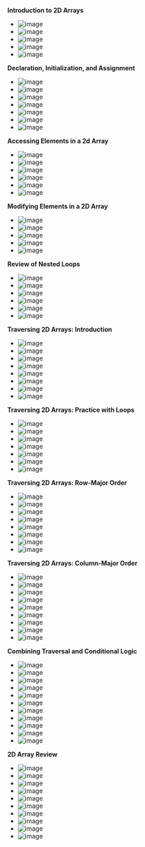 **Introduction to 2D Arrays**
- ![image](https://github.com/user-attachments/assets/c1b8b021-79aa-465b-a488-bffcf574abca)
- ![image](https://github.com/user-attachments/assets/4abaceb7-2b8f-4ddf-98aa-cfa6cae11447)
- ![image](https://github.com/user-attachments/assets/be2a205e-0cb6-4c1e-9cef-c4ab7cb82055)
- ![image](https://github.com/user-attachments/assets/d5e2c014-4369-421b-befd-b2ba177f11a2)
- ![image](https://github.com/user-attachments/assets/034e94ae-e6e2-4e20-a1bc-43f41084d06f)

**Declaration, Initialization, and Assignment**
- ![image](https://github.com/user-attachments/assets/c2ff4334-61c7-49dc-904a-dec17af7dda0)
- ![image](https://github.com/user-attachments/assets/423d28e5-7127-4778-a8e2-6045419b1a4e)
- ![image](https://github.com/user-attachments/assets/eb8f1440-fd78-4785-bdff-71eed6dbcf47)
- ![image](https://github.com/user-attachments/assets/3457d7dd-218a-4eab-8c53-a850d413ae28)
- ![image](https://github.com/user-attachments/assets/78f1eead-21ee-44ff-9875-dcbff28b9fbc)
- ![image](https://github.com/user-attachments/assets/85a8f2b2-f22f-49cd-a33a-0fbe2740e785)
- ![image](https://github.com/user-attachments/assets/789d0379-adfa-4b63-8ff2-e2b5967cfdf9)

**Accessing Elements in a 2d Array**
- ![image](https://github.com/user-attachments/assets/4c908212-fcb2-440f-8dd4-37d5c69705c8)
- ![image](https://github.com/user-attachments/assets/0e8b3098-c796-4664-ace2-c4b4b0ef3932)
- ![image](https://github.com/user-attachments/assets/adf6326b-26a7-44d1-bd5b-d8ea708acab8)
- ![image](https://github.com/user-attachments/assets/4f3f5ba0-f615-4c65-ac2f-b5316fa2f50b)
- ![image](https://github.com/user-attachments/assets/f2791317-efc9-470e-825c-98ae1c1aaf4b)
- ![image](https://github.com/user-attachments/assets/a92fe3fd-e889-42f5-967e-3d88df5438e3)

**Modifying Elements in a 2D Array**
- ![image](https://github.com/user-attachments/assets/45838941-efbd-4fa0-9564-abc8a778d9b8)
- ![image](https://github.com/user-attachments/assets/7c0cca5d-e7e6-498f-97aa-0a8089c6cbe1)
- ![image](https://github.com/user-attachments/assets/2ba819fa-c1eb-4510-b9fe-ff9b2849ed9c)
- ![image](https://github.com/user-attachments/assets/030758ad-6828-492d-9dcb-1b35bf176ab2)
- ![image](https://github.com/user-attachments/assets/3b5ca6f0-7a2f-4ec7-8e8e-76c4b02b5ab1)

**Review of Nested Loops**
- ![image](https://github.com/user-attachments/assets/809033e1-f829-4df9-b8ca-cf59aee00def)
- ![image](https://github.com/user-attachments/assets/8c691d5b-ea8e-4aa8-b60a-372ce3332fe4)
- ![image](https://github.com/user-attachments/assets/f6fb4297-9b29-4123-a58a-8694e4ef4bf9)
- ![image](https://github.com/user-attachments/assets/3abc1b32-2464-4385-9fb8-bd97876bac85)
- ![image](https://github.com/user-attachments/assets/524e1a41-3196-49d6-ae99-f3d0c6aa867e)
- ![image](https://github.com/user-attachments/assets/2db61b92-eeb7-4e07-b092-d83121fdd6b6)

**Traversing 2D Arrays: Introduction**
- ![image](https://github.com/user-attachments/assets/47b10986-660c-455d-a3bd-33a494fe6866)
- ![image](https://github.com/user-attachments/assets/9776b377-6c85-4e09-8bcd-592a5dde310e)
- ![image](https://github.com/user-attachments/assets/ab10ef47-a547-462b-94e6-f6964054d939)
- ![image](https://github.com/user-attachments/assets/df394583-a977-492f-b69a-2376ed82e146)
- ![image](https://github.com/user-attachments/assets/8b21765f-517a-4064-988b-cf56545bf4fd)
- ![image](https://github.com/user-attachments/assets/5e7c87a0-8659-4d8f-98d5-49f305ea0034)
- ![image](https://github.com/user-attachments/assets/709b1289-7cec-455d-8c9d-38ba3dc81b83)
- ![image](https://github.com/user-attachments/assets/7534c1fe-50f7-4b6a-9b25-be8505b9b449)

**Traversing 2D Arrays: Practice with Loops**
- ![image](https://github.com/user-attachments/assets/1b1a0f4e-3314-47c6-a0a0-70c848cea27e)
- ![image](https://github.com/user-attachments/assets/42f2a5b7-7729-4087-bfb0-10be2e24c2ff)
- ![image](https://github.com/user-attachments/assets/adba8514-1f97-42cb-a971-b5ec447b4da7)
- ![image](https://github.com/user-attachments/assets/25aac756-8766-44c5-92ea-4213177380cf)
- ![image](https://github.com/user-attachments/assets/65e2761c-da6c-4da5-85a0-b6a339d34a3d)
- ![image](https://github.com/user-attachments/assets/215f0936-ff3e-4f1b-a9a0-bc8c472cacd2)
- ![image](https://github.com/user-attachments/assets/c8b8a68d-bc37-4738-acdf-e40b2ee6580c)

**Traversing 2D Arrays: Row-Major Order**
- ![image](https://github.com/user-attachments/assets/9866310c-7207-4ba0-8e1d-304109f36de8)
- ![image](https://github.com/user-attachments/assets/ee485461-633e-4b96-b9f0-4fda5b1dbf45)
- ![image](https://github.com/user-attachments/assets/8e3aa05f-49db-44d0-934f-1845f95389a9)
- ![image](https://github.com/user-attachments/assets/93a39a03-f7f5-43c9-8018-16ae2126139d)
- ![image](https://github.com/user-attachments/assets/a6219790-e568-4490-a08a-290f2632aa1e)
- ![image](https://github.com/user-attachments/assets/66286bf5-1f06-43d0-90af-2cc45f139355)
- ![image](https://github.com/user-attachments/assets/1fb579a8-b4d0-4bfb-8a76-96660289feac)
- ![image](https://github.com/user-attachments/assets/8d94fc57-cd84-4f54-9195-7935457b7c6a)

**Traversing 2D Arrays: Column-Major Order**
- ![image](https://github.com/user-attachments/assets/ed259008-5133-4e46-b554-3994c84ee027)
- ![image](https://github.com/user-attachments/assets/487f6bb5-641b-4789-99d8-7638ed3064d0)
- ![image](https://github.com/user-attachments/assets/6c80a502-27dc-467d-8d9d-2f41786d3457)
- ![image](https://github.com/user-attachments/assets/ca873e91-e959-4af9-9b2c-b1a071fa1d17)
- ![image](https://github.com/user-attachments/assets/de449677-f163-42c4-8951-7aff928ac2fe)
- ![image](https://github.com/user-attachments/assets/a46a101e-af33-46b5-a2b4-a1289edaa0ef)
- ![image](https://github.com/user-attachments/assets/488df6e3-d688-42bd-a4b2-95bf5c7f89d2)
- ![image](https://github.com/user-attachments/assets/48fee413-806e-4ee9-9e92-ee0512314aea)
- ![image](https://github.com/user-attachments/assets/2a47445a-99ed-4cad-b778-8fefdd3e97b8)

**Combining Traversal and Conditional Logic**
- ![image](https://github.com/user-attachments/assets/cb1bf13c-8de0-44c7-9680-842dea73ff26)
- ![image](https://github.com/user-attachments/assets/af827286-512b-4964-9509-5bb0a34aca55)
- ![image](https://github.com/user-attachments/assets/0466b3e1-e8f1-4e42-a61f-7602d6c3aa49)
- ![image](https://github.com/user-attachments/assets/d2cbf4f1-59b2-4d52-a9c3-d745c9966349)
- ![image](https://github.com/user-attachments/assets/dd6165c2-f494-46b5-ad5f-2cbb32920c66)
- ![image](https://github.com/user-attachments/assets/f5e9bbdb-c2ad-4dff-948c-b37f8abaf574)
- ![image](https://github.com/user-attachments/assets/6db3c9e8-a2b9-43f8-bcd0-8b6331f9f412)
- ![image](https://github.com/user-attachments/assets/0adb910b-b85e-423e-b998-1d67ba1d9b81)
- ![image](https://github.com/user-attachments/assets/8d274acc-0bc6-49b9-b436-5fa46dd9b3b5)
- ![image](https://github.com/user-attachments/assets/228f93b1-3752-4677-8b67-dd7d8b65d0c0)
- ![image](https://github.com/user-attachments/assets/9b4b1763-44d9-4827-a772-704865a8cf03)

**2D Array Review**
- ![image](https://github.com/user-attachments/assets/b2708470-0289-4d12-88c8-05e04fb0fc9a)
- ![image](https://github.com/user-attachments/assets/54e0924a-9960-4e97-bce3-56fc88091d3d)
- ![image](https://github.com/user-attachments/assets/a0c9a69b-a13d-45a1-ba40-732d354d8302)
- ![image](https://github.com/user-attachments/assets/21f23f50-de41-4e32-a974-9dad39177446)
- ![image](https://github.com/user-attachments/assets/6cb1975b-7efe-4ec7-b14a-6caace30664e)
- ![image](https://github.com/user-attachments/assets/a458db8d-c499-4528-b880-fdad54a7a441)
- ![image](https://github.com/user-attachments/assets/0ef4237d-cf81-4128-ae73-05d167311f34)
- ![image](https://github.com/user-attachments/assets/a9af75c0-6774-44c5-b60a-5c2b49356da4)
- ![image](https://github.com/user-attachments/assets/7371f2f0-b7ff-4264-8f3d-ae6dedced959)
- ![image](https://github.com/user-attachments/assets/47263b3b-cb77-47f9-ab3a-9eb1accaa234)










































